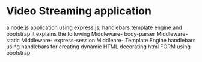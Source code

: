 # Video Streaming application
a node.js application using express.js, handlebars template engine and bootstrap
it explains the following
   Middleware- body-parser
   Middleware- static
   Middleware- express-session
   Middleare-  Template Engine handlebars
   using handlebars for creating dynamic HTML 
   decorating html FORM using bootstrap


